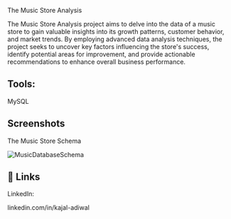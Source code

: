 
The Music Store Analysis

The Music Store Analysis project aims to delve into the data of a music store to gain valuable insights into its growth patterns, customer behavior, and market trends. By employing advanced data analysis techniques, the project seeks to uncover key factors influencing the store's success, identify potential areas for improvement, and provide actionable recommendations to enhance overall business performance.


## Tools:

MySQL
## Screenshots

The Music Store Schema

![MusicDatabaseSchema](https://github.com/21kajal/SQL-Project--The-music-store-analysis/assets/152956294/3059b1c0-3379-4089-bcb8-0987cfa6fd5c.png)



## 🔗 Links

LinkedIn:

linkedin.com/in/kajal-adiwal

